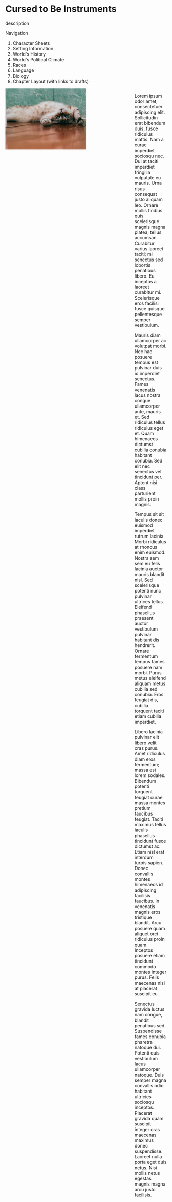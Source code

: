 # Cursed to Be Instruments
description

Navigation
1. Character Sheets
2. Setting Information
3. World's History
4. World's Political Climate
5. Races
6. Language
7. Biology
8. Chapter Layout (with links to drafts)

<img src="cat.jpg" alt="x" width="50%">

<div style="float:right;margin-left:10px;width:100px;">

<p>Lorem ipsum odor amet, consectetuer adipiscing elit. Sollicitudin erat bibendum duis, fusce ridiculus mattis. Nam a curae imperdiet sociosqu nec. Dui at taciti imperdiet fringilla vulputate eu mauris. Urna risus consequat justo aliquam leo. Ornare mollis finibus quis scelerisque magnis magna platea; tellus accumsan. Curabitur varius laoreet taciti; mi senectus sed lobortis penatibus libero. Eu inceptos a laoreet curabitur mi. Scelerisque eros facilisi fusce quisque pellentesque semper vestibulum.

<p>Mauris diam ullamcorper ac volutpat morbi. Nec hac posuere tempus est pulvinar duis id imperdiet senectus. Fames venenatis lacus nostra congue ullamcorper ante, mauris et. Sed ridiculus tellus ridiculus eget et. Quam himenaeos dictumst cubilia conubia habitant conubia. Sed elit nec senectus vel tincidunt per. Aptent nisi class parturient mollis proin magnis.

<p>Tempus sit sit iaculis donec euismod imperdiet rutrum lacinia. Morbi ridiculus at rhoncus enim euismod. Nostra sem sem eu felis lacinia auctor mauris blandit nisl. Sed scelerisque potenti nunc pulvinar ultrices tellus. Eleifend phasellus praesent auctor vestibulum pulvinar habitant dis hendrerit. Ornare fermentum tempus fames posuere nam morbi. Purus metus eleifend aliquam metus cubilia sed conubia. Eros feugiat dis, cubilia torquent taciti etiam cubilia imperdiet.

<p>Libero lacinia pulvinar elit libero velit cras purus. Amet ridiculus diam eros fermentum; massa est lorem sodales. Bibendum potenti torquent feugiat curae massa montes pretium faucibus feugiat. Taciti maximus tellus iaculis phasellus tincidunt fusce dictumst ac. Etiam nisl erat interdum turpis sapien. Donec convallis montes himenaeos id adipiscing facilisis faucibus. In venenatis magnis eros tristique blandit. Arcu posuere quam aliquet orci ridiculus proin quam. Inceptos posuere etiam tincidunt commodo montes integer purus. Felis maecenas nisi at placerat suscipit eu.

<p>Senectus gravida luctus nam congue, blandit penatibus sed. Suspendisse fames conubia pharetra natoque dui. Potenti quis vestibulum lacus ullamcorper natoque. Duis semper magna convallis odio habitant ultricies sociosqu inceptos. Placerat gravida quam suscipit integer cras maecenas maximus donec suspendisse. Laoreet nulla porta eget duis netus. Nisi mollis netus egestas magnis magna arcu justo facilisis.
